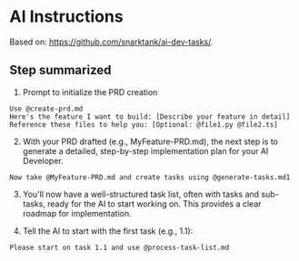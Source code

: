 # AI Instructions

Based on: https://github.com/snarktank/ai-dev-tasks/.

## Step summarized

1. Prompt to initialize the PRD creation

```
Use @create-prd.md
Here's the feature I want to build: [Describe your feature in detail]
Reference these files to help you: [Optional: @file1.py @file2.ts]
```

2. With your PRD drafted (e.g., MyFeature-PRD.md), the next step is to generate a detailed, step-by-step implementation plan for your AI Developer.

```
Now take @MyFeature-PRD.md and create tasks using @generate-tasks.md1
```

3. You'll now have a well-structured task list, often with tasks and sub-tasks, ready for the AI to start working on. This provides a clear roadmap for implementation.

4. Tell the AI to start with the first task (e.g., 1.1):

```
Please start on task 1.1 and use @process-task-list.md
```
